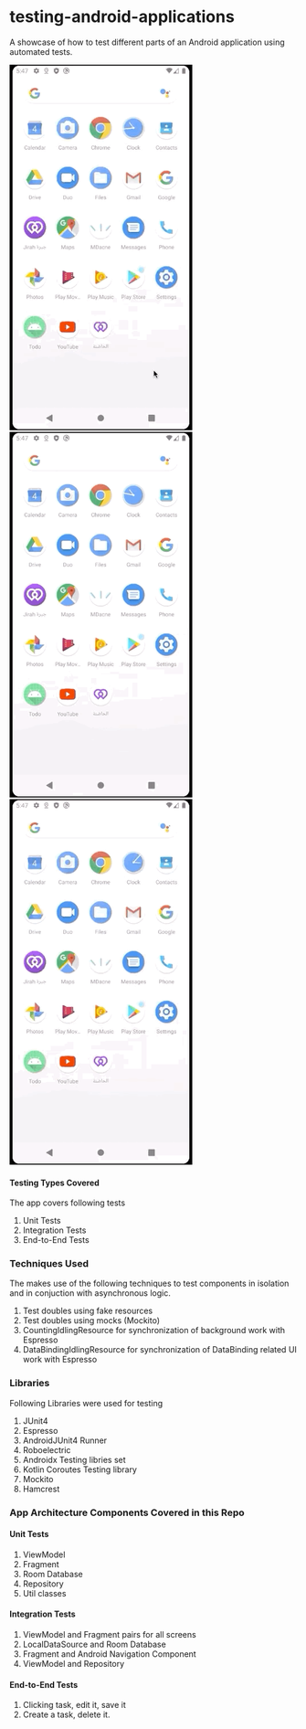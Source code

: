 # testing-android-applications
A showcase of how to test different parts of an Android application using automated tests.


![Edit and Save Task](demos/edit_save_task_test.gif) ![Task Details](demos/task_details_test.gif) ![Crete And Delete Task](demos/create_delete_task_test.gif)

#### Testing Types Covered

The app covers following tests
1. Unit Tests
2. Integration Tests
3. End-to-End Tests

### Techniques Used

The makes use of the following techniques to test components in isolation and in conjuction with asynchronous logic.

1. Test doubles using fake resources
2. Test doubles using mocks (Mockito)
3. CountingIdlingResource for synchronization of background work with Espresso
4. DataBindingIdlingResource for synchronization of DataBinding related UI work with Espresso

### Libraries

Following Libraries were used for testing

1. JUnit4
2. Espresso
2. AndroidJUnit4 Runner
3. Roboelectric
4. Androidx Testing libries set
5. Kotlin Coroutes Testing library
6. Mockito
7. Hamcrest

### App Architecture Components Covered in this Repo


#### Unit Tests

1. ViewModel
2. Fragment
4. Room Database
5. Repository
6. Util classes

#### Integration Tests

1. ViewModel and Fragment pairs for all screens
2. LocalDataSource and Room Database
3. Fragment and Android Navigation Component
4. ViewModel and Repository

#### End-to-End Tests
1. Clicking task, edit it, save it
2. Create a task, delete it.
